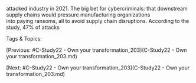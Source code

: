 attacked industry in 2021. The big bet for 
cybercriminals: that downstream supply chains 
would pressure manufacturing organizations  
into paying ransoms, all to avoid supply chain 
disruptions. According to the study, 47% of attacks 

   Tags & Topics:
   

[Previous: #C-Study22 - Own your transformation_203](C-Study22 - Own your transformation_203.md)

[Next: #C-Study22 - Own your transformation_203](C-Study22 - Own your transformation_203.md)
